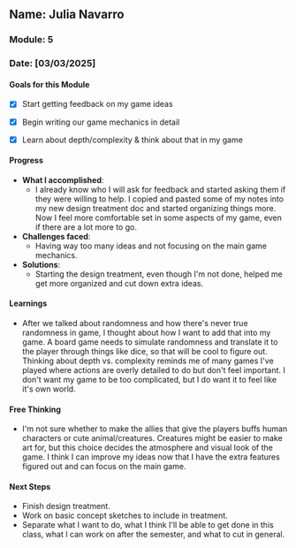 
## Name: Julia Navarro
### Module: 5


### Date: [03/03/2025]

#### Goals for this Module

- [X] Start getting feedback on my game ideas
- [X] Begin writing our game mechanics in detail
- [X] Learn about depth/complexity & think about that in my game


#### Progress
- **What I accomplished**:
  - I already know who I will ask for feedback and started asking them if they were willing to help. I copied and pasted some of my notes into my new design treatment doc and started organizing things more. Now I feel more comfortable set in some aspects of my game, even if there are a lot more to go. 
- **Challenges faced**:
  - Having way too many ideas and not focusing on the main game mechanics.
- **Solutions**:
  - Starting the design treatment, even though I'm not done, helped me get more organized and cut down extra ideas.

#### Learnings
-  After we talked about randomness and how there's never true randomness in game, I thought about how I want to add that into my game. A board game needs to simulate randomness and translate it to the player through things like dice, so that will be cool to figure out. Thinking about depth vs. complexity reminds me of many games I've played where actions are overly detailed to do but don't feel important. I don't want my game to be too complicated, but I do want it to feel like it's own world.

#### Free Thinking
-  I'm not sure whether to make the allies that give the players buffs human characters or cute animal/creatures. Creatures might be easier to make art for, but this choice decides the atmosphere and visual look of the game. I think I can improve my ideas now that I have the extra features figured out and can focus on the main game.

#### Next Steps
-  Finish design treatment.
-  Work on basic concept sketches to include in treatment.
-  Separate what I want to do, what I think I'll be able to get done in this class, what I can work on after the semester, and what to cut in general.
